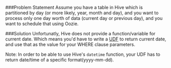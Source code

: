 ###Problem Statement
Assume you have a table in Hive which is partitioned by day (or more likely, year, month and day), and you want to process only one day worth of data (current day or previous day), and you want to schedule that using Oozie.

###Solution
Unfortunatly, Hive does not provide a function/variable for current date. Which means you'd have to write a [UDF](/SudarshanRaoP/CCP-DE/tree/master/Hive/hive-udfs/) to return current date, and use that as the value for your WHERE clause parameters.

Note: In order to be able to use Hive's `datetime` function, your UDF has to return date/time of a specific format(yyyy-mm-dd).
